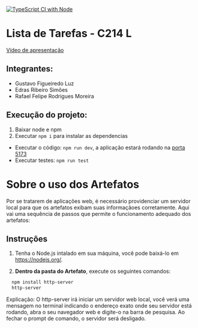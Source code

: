 [![TypeScript CI with Node](https://github.com/GustavoFLuz/lista-de-tarefas/actions/workflows/action.yml/badge.svg)](https://github.com/GustavoFLuz/lista-de-tarefas/actions/workflows/action.yml)

# Lista de Tarefas - C214 L

[Vídeo de apresentação](https://drive.google.com/file/d/1Q1cnSR8R9VxxAcD5Ue3VlI3FZJx3Gslm/view?usp=sharing)

## Integrantes:
- Gustavo Figueiredo Luz
- Edras Ribeiro Simões
- Rafael Felipe Rodrigues Moreira

## Execução do projeto:

1. Baixar node e npm
2. Executar `npm i` para instalar as dependencias
- Executar o código: `npm run dev`, a aplicação estará rodando na [porta 5173](http://localhost:5173)
- Executar testes: `npm run test`

# Sobre o uso dos Artefatos
Por se tratarem de aplicações web, é necessário providenciar um servidor local para que os artefatos exibam suas informaçãoes corretamente. Aqui vai uma sequência de passos que permite o funcionamento adequado dos artefatos:

## Instruções
1. Tenha o Node.js intalado em sua máquina, você pode baixá-lo em https://nodejs.org/.

2. **Dentro da pasta do Artefato**, execute os seguintes comandos:
```bash
  npm install http-server
  http-server
```
Explicação: O http-server irá iniciar um servidor web local, você verá uma mensagem no terminal indicando o endereço exato onde seu servidor está rodando, abra o seu navegador web e digite-o na barra de pesquisa. Ao fechar o prompt de comando, o servidor será desligado. 
